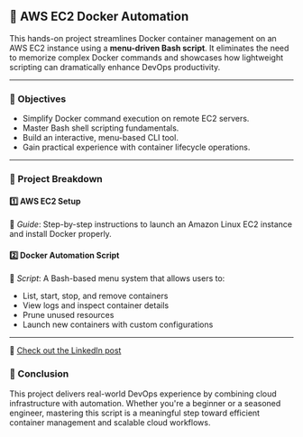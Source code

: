 ## 🐳 AWS EC2 Docker Automation

This hands-on project streamlines Docker container management on an AWS EC2 instance using a **menu-driven Bash script**. It eliminates the need to memorize complex Docker commands and showcases how lightweight scripting can dramatically enhance DevOps productivity.

---

### 🎯 Objectives
- Simplify Docker command execution on remote EC2 servers.
- Master Bash shell scripting fundamentals.
- Build an interactive, menu-based CLI tool.
- Gain practical experience with container lifecycle operations.

---

### 📂 Project Breakdown

#### 1️⃣ AWS EC2 Setup
📖 *Guide*: Step-by-step instructions to launch an Amazon Linux EC2 instance and install Docker properly.

#### 2️⃣ Docker Automation Script
📖 *Script*: A Bash-based menu system that allows users to:
- List, start, stop, and remove containers
- View logs and inspect container details
- Prune unused resources
- Launch new containers with custom configurations

---
🔗 [Check out the LinkedIn post](https://www.linkedin.com/feed/update/urn:li:activity:7100000000000000000) 
### 🚀 Conclusion

This project delivers real-world DevOps experience by combining cloud infrastructure with automation. Whether you're a beginner or a seasoned engineer, mastering this script is a meaningful step toward efficient container management and scalable cloud workflows.


